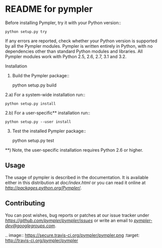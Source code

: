 README for pympler
==================


Before installing Pympler, try it with your Python version::

    python setup.py try

If any errors are reported, check whether your Python version is
supported by all the Pympler modules. Pympler is written entirely in
Python, with no dependencies other than standard Python modules and
libraries.  All Pympler modules work with Python 2.5, 2.6, 2.7, 3.1
and 3.2.

Installation

1. Build the Pympler package::

    python setup.py build

2.a) For a system-wide installation run::

    python setup.py install

2.b) For a user-specific** installation run::

    python setup.py --user install

3) Test the installed Pympler package::

    python setup.py test


**) Note, the user-specific installation requires
    Python 2.6 or higher.


Usage
-----
The usage of pympler is described in the documentation.  It is
available either in this distribution at *doc/index.html* or
you can read it online at *http://packages.python.org/Pympler/*.


Contributing
------------
You can post wishes, bug reports or patches at our issue tracker
under *https://github.com/pympler/pympler/issues* or write an
email to *pympler-dev@googlegroups.com*.

.. image:: https://secure.travis-ci.org/pympler/pympler.png
    :target: http://travis-ci.org/pympler/pympler

